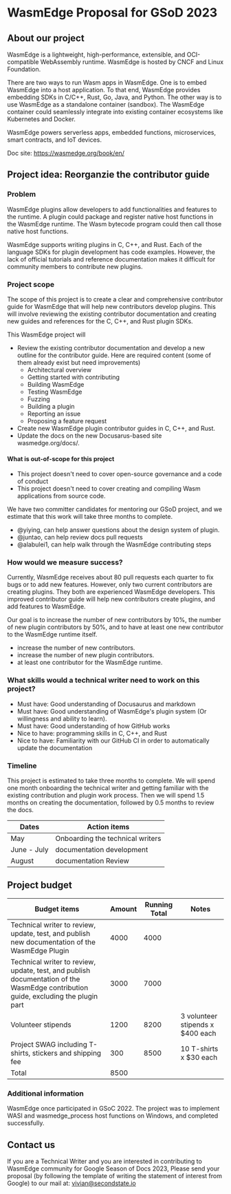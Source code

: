 # WasmEdge Proposal for GSoD 2023

## About our project

WasmEdge is a lightweight, high-performance, extensible, and OCI-compatible WebAssembly runtime. WasmEdge is hosted by CNCF and Linux Foundation.

There are two ways to run Wasm apps in WasmEdge. One is to embed WasmEdge into a host application. To that end, WasmEdge provides embedding SDKs in C/C++, Rust, Go, Java, and Python. The other way is to use WasmEdge as a standalone container (sandbox). The WasmEdge container could seamlessly integrate into existing container ecosystems like Kubernetes and Docker.

WasmEdge powers serverless apps, embedded functions, microservices, smart contracts, and IoT devices.

Doc site: https://wasmedge.org/book/en/

## Project idea: Reorganzie the contributor guide

### Problem

WasmEdge plugins allow developers to add functionalities and features to the runtime. A plugin could package and register native host functions in the WasmEdge runtime. The Wasm bytecode program could then call those native host functions. 

WasmEdge supports writing plugins in C, C++, and Rust. Each of the language SDKs for plugin development has code examples. However, the lack of official tutorials and reference documentation makes it difficult for community members to contribute new plugins.

### Project scope

The scope of this project is to create a clear and comprehensive contributor guide for WasmEdge that will help new contributors develop plugins. This will involve reviewing the existing contributor documentation and creating new guides and references for the C, C++, and Rust plugin SDKs.

This WasmEdge project will 

* Review the existing contributor documentation and develop a new outline for the contributor guide. Here are required content (some of them already exist but need improvements)
    * Architectural overview
    * Getting started with contributing
    * Building WasmEdge
    * Testing WasmEdge
    * Fuzzing
    * Building a plugin
    * Reporting an issue
    * Proposing a feature request
* Create new WasmEdge plugin contributor guides in C, C++, and Rust.
* Update the docs on the new Docusarus-based site wasmedge.org/docs/.

#### What is out-of-scope for this project

*  This project doesn't need to cover open-source governance and a code of conduct
*  This project doesn't need to cover creating and compiling  Wasm applications from source code.

We have two committer candidates for mentoring our GSoD project, and we estimate that this work will take three months to complete.

* @yiying, can help answer questions about the design system of plugin.
* @juntao, can help review docs pull requests
* @alabulei1, can help walk through the WasmEdge contributing steps

### How would we measure success?

Currently, WasmEdge receives about 80 pull requests each quarter to fix bugs or to add new features. However, only two current contributors are creating plugins. They both are experienced WasmEdge developers. This improved contributor guide will help new contributors create plugins, and add features to WasmEdge.

Our goal is to increase the number of new contributors by 10%, the number of new plugin contributors by 50%, and to have at least one new contributor to the WasmEdge runtime itself.

* increase the number of new contributors.
* increase the number of new plugin contributors.
* at least one contributor for the WasmEdge runtime.

### What skills would a technical writer need to work on this project?

* Must have: Good understanding of Docusaurus and markdown
* Must have: Good understanding of WasmEdge's plugin system (Or willingness and ability to learn).
* Must have: Good understanding of how GitHub works
* Nice to have: programming skills in C, C++, and Rust
* Nice to have: Familiarity with our GitHub CI in order to automatically update the documentation

### Timeline

This project is estimated to take three months to complete. We will spend one month onboarding the technical writer and getting familiar with the existing contribution and plugin work process. Then we will spend 1.5 months on creating the documentation, followed by 0.5 months to review the docs.

| Dates | Action items |
| -------- | -------- | 
|  May | Onboarding the technical writers    | 
|  June - July | documentation development    | 
|  August | documentation Review    | 

## Project budget
| Budget items | Amount | Running Total | Notes |
| -------- | -------- | -------- |-------- |
| Technical writer to review, update, test, and publish new documentation of the WasmEdge Plugin | 4000     | 4000    |
| Technical writer to review, update, test, and publish documentation of the WasmEdge contribution guide, excluding the plugin part     | 3000     | 7000    |
| Volunteer stipends    | 1200    | 8200    |3 volunteer stipends x $400 each|
| Project SWAG including T-shirts, stickers and shipping fee | 300    | 8500    |10 T-shirts x $30 each|
| Total  | 8500  |


### Additional information

WasmEdge once participated in GSoC 2022. The project was to implement WASI and wasmedge_process host functions on Windows, and completed successfully.

## Contact us

If you are a Technical Writer and you are interested in contributing to WasmEdge community for Google Season of Docs 2023, Please send your proposal (by following the template of writing the statement of interest from Google) to our mail at: vivian@secondstate.io
